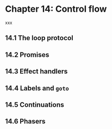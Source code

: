 # Chapter 14: Control flow

xxx

## 14.1 The loop protocol

## 14.2 Promises

## 14.3 Effect handlers

## 14.4 Labels and `goto`

## 14.5 Continuations

## 14.6 Phasers

